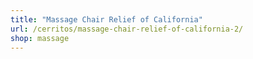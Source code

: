 ```yaml
---
title: "Massage Chair Relief of California"
url: /cerritos/massage-chair-relief-of-california-2/
shop: massage
---
```


